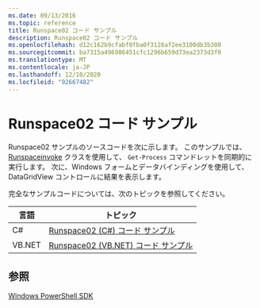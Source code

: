 ```yaml
---
ms.date: 09/13/2016
ms.topic: reference
title: Runspace02 コード サンプル
description: Runspace02 コード サンプル
ms.openlocfilehash: d12c162b9cfabf0fba0f3128af2ee3100db3b300
ms.sourcegitcommit: ba7315a496986451cfc1296b659d73ea2373d3f0
ms.translationtype: MT
ms.contentlocale: ja-JP
ms.lasthandoff: 12/10/2020
ms.locfileid: "92667482"
---
```

# <a name="runspace02-code-samples"></a>Runspace02 コード サンプル

Runspace02 サンプルのソースコードを次に示します。 このサンプルでは、 [Runspaceinvoke](/dotnet/api/System.Management.Automation.RunspaceInvoke) クラスを使用して、 `Get-Process` コマンドレットを同期的に実行します。 次に、Windows フォームとデータバインディングを使用して、DataGridView コントロールに結果を表示します。

完全なサンプルコードについては、次のトピックを参照してください。

|言語|トピック|
|--------------|-----------|
|C#|[Runspace02 (C#) コード サンプル](./runspace02-csharp-code-sample.md)|
|VB.NET|[Runspace02 (VB.NET) コード サンプル](./runspace02-vb-net-code-sample.md)|

## <a name="see-also"></a>参照

[Windows PowerShell SDK](../windows-powershell-reference.md)
